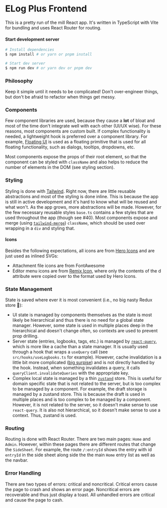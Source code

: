 # ELog Plus Frontend

This is a pretty run of the mill React app. It's written in TypeScript with Vite for bundling and uses React Router for routing.

#### Start development server

```bash
# Install dependencies
$ npm install # or yarn or pnpm install

# Start dev server
$ npm run dev # or yarn dev or pnpm dev
```

### Philosophy

Keep it simple until it needs to be complicated! Don't over-engineer things, but don't be afraid to refactor when things get messy.

### Components

Few component libraries are used, because they cause a **lot** of bloat and most of the time don't integrate well with each other (UI/UX wise). For these reasons, most components are custom built. If complex functionality is needed, a lightweight hook is preferred over a component library. For example, [Floating UI](https://floating-ui.com/) is used as a floating primitive that is used for all floating functionality, such as dialogs, tooltips, dropdowns, etc.

Most components expose the props of their root element, so that the component can be styled with `className` and also helps to reduce the number of elements in the DOM (see styling section).

### Styling

Styling is done with [Tailwind](https://tailwindcss.com/). Right now, there are little reusable abstractions and most of the styling is done inline. This is because the app is still in active development and it's hard to know what will be reused and what won't. As the app grows, more abstractions will be made. However, for the few necessary reusable styles `base.ts` contains a few styles that are used throughout the app (though see #40). Most components expose and merge (using [`tailwind-merge`](https://www.npmjs.com/package/tailwind-merge)) `className`, which should be used over wrapping in a `div` and styling that.

#### Icons

Besides the following expectations, all icons are from [Hero Icons](https://heroicons.com/) and are just used as inlined SVGs:

- Attachment file icons are from FontAwesome
- Editor menu icons are from [Remix Icon](https://remixicon.com/), where only the contents of the d attribute were copied over to the format used by Hero Icons.

### State Management

State is saved where ever it is most convenient (i.e., no big nasty Redux store 🎉):

- UI state is managed by components themselves as the state is most likely be hierarchical and thus there is no need for a global state manager. However, some state is used in multiple places deep in the hierarchical and doesn't change often, so contexts are used to prevent prop drilling.
- Server state (entries, logbooks, tags, etc.) is managed by [`react-query`](https://react-query.tanstack.com/), which is more like a cache than a state manager. It is usually used through a hook that wraps a `useQuery` call (see `src/hooks/useLogbooks.ts` for example). However, cache invalidation is a little bit more complicated ([big surpise](https://twitter.com/secretGeek/status/7269997868)) and is not directly handled by the hook. Instead, when something invalidates a query, it calls `queryClient.invalidateQueries` with the appropriate key.
- Complex local state is managed by a thin [`zustand`](https://github.com/pmndrs/zustand) store. This is useful for domain specific state that is not related to the server, but is too complex to be managed by a component. For example, the draft storage is managed by a zustand store. This is because the draft is used in multiple places and is too complex to be managed by a component. However, it is not related to the server, so it doesn't make sense to use `react-query`. It is also not hierarchical, so it doesn't make sense to use a context. Thus, zustand is used.

### Routing

Routing is done with React Router. There are two main pages: `Home` and `Admin`. However, within these pages there are different routes that change the `SideSheet`. For example, the route `/:entryId` shows the entry with id `entryId` in the side sheet along side the the main `Home` entry list as well as the navbar.

### Error Handling

There are two types of errors: critical and noncritical. Critical errors cause the page to crash and shows an error page. Noncritical errors are recoverable and thus just display a toast. All unhandled errors are critical and cause the page to cash.
